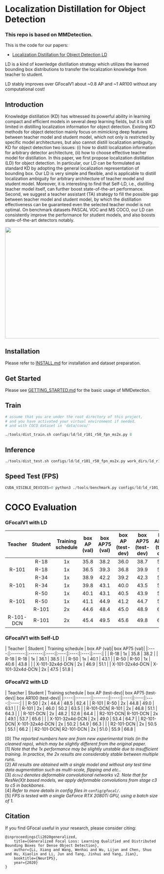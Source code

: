# Localization Distillation for Object Detection 

### This repo is based on MMDetection.

This is the code for our papers:
 - [Localization Distillation for Object Detection ](https://arxiv.org/abs/1911.08287)[LD](https://arxiv.org/pdf/2011.12885.pdf)

LD is a kind of kownledge distillation strategy which utilizes the learned bounding box distributions to transfer the localization knowledge from teacher to student.

LD stably improves over GFocalV1 about ~0.8 AP and ~1 AR100 without any computational cost! 

## Introduction

Knowledge distillation (KD) has witnessed its powerful ability in learning compact and efficient models in several deep learning fields, but it is still limited in distilling localization information for object detection. Existing KD methods for object detection mainly focus on mimicking deep features between teacher model and student model, which not only is restricted by specific model architectures, but also cannot distill localization ambiguity. KD for object detection two issues: (i) how to distill localization information for arbitrary detector architecture, (ii) how to choose effective teacher model for distillation. In this paper, we first propose localization distillation (LD) for object detection. In particular, our LD can be formulated as standard KD by adopting the general localization representation of bounding box. Our LD is very simple and flexible, and is applicable to distill localization ambiguity for arbitrary architecture of teacher model and student model. Moreover, it is interesting to find that Self-LD, i.e., distilling teacher model itself, can further boost state-of-the-art performance. Second, we suggest a teacher assistant (TA) strategy to fill the possible gap between teacher model and student model, by which the distillation effectiveness can be guaranteed even the selected teacher model is not optimal. On benchmark datasets PASCAL VOC and MS COCO, our LD can consistently improve the performance for student models, and also boosts state-of-the-art detectors notably.

<img src="https://github.com/implus/GFocalV2/blob/master/LD.png" width="541" height="365" align="middle"/>


## Installation

Please refer to [INSTALL.md](docs/INSTALL.md) for installation and dataset preparation.

## Get Started

Please see [GETTING_STARTED.md](docs/GETTING_STARTED.md) for the basic usage of MMDetection.

## Train

```python
# assume that you are under the root directory of this project,
# and you have activated your virtual environment if needed.
# and with COCO dataset in 'data/coco/'

./tools/dist_train.sh configs/ld/ld_r101_r50_fpn_ms2x.py 8
```

## Inference

```python
./tools/dist_test.sh configs/ld/ld_r101_r50_fpn_ms2x.py work_dirs/ld_r101_r50_fpn_ms2x/epoch_24.pth 8 --eval bbox
```

## Speed Test (FPS)

```python
CUDA_VISIBLE_DEVICES=0 python3 ./tools/benchmark.py configs/ld/ld_r101_r50_fpn_ms2x.py work_dirs/ld_r101_r50_fpn_ms2x/epoch_24.pth
```

# COCO Evaluation

### GFocalV1 with LD
| Teacher | Student | Training schedule | box AP (val)| box AP75 (val)| box AP (test-dev)| box AP75 (test-dev)| box AR100 (test-dev)|
|:----:|:-------:|:-------:|:----:|:----:|:----:|:----:|:----:|
|      | R-18 | 1x |  35.8  |  38.2  |  36.0  |  38.7  |  55.3  |
| R-101 | R-18 | 1x |  36.5  |  39.3  |  36.8  |  39.9  |  56.6  |
|      | R-34 | 1x |  38.9  |  42.2  |  39.2  |  42.3  |  58.0  |
| R-101 | R-34 | 1x |  39.8  |  43.1  |  40.0  |  43.5  |  59.3  |
|      | R-50 | 1x |  40.1  |  43.1  |  40.5  |  43.9  |  59.0  |
| R-101 | R-50 | 1x |  41.1  |  44.9  |  41.2  |  44.7  |  59.8  |
|      | R-101 | 2x |  44.6  |  48.4  |  45.0  |  48.9  |  62.3  |
| R-101-DCN | R-101 | 2x |  45.4  |  49.5  |  45.6  |  49.8  |  63.3  |

### GFocalV1 with Self-LD

| Teacher | Student | Training schedule | box AP (val)| box AP75 (val)|
|:----:|:-------:|:-------:|:----:|:----:|:----:|:----:|:----:|
|      | R-18 | 1x |  35.8  |  38.2  |
| R-18  | R-18 | 1x |  36.1  |  38.5  |
|      | R-50 | 1x |  40.1  |  43.1  |
| R-50  | R-50 | 1x |  40.6  |  43.8  |
|      | X-101-32x4d-DCN | 2x |  46.9  |  51.1  |
| X-101-32x4d-DCN | X-101-32x4d-DCN | 2x |  47.5 |  51.8  |

### GFocalV2 with LD

| Teacher | Student | Training schedule | box AP (test-dev)| box AP75 (test-dev)| box AR100 (test-dev)|
|:----:|:-------:|:-------:|:----:|:----:|:----:|:----:|:----:|
|      | R-50 | 2x |  44.4  |  48.5  |  62.4  |
| R-101 | R-50 | 2x |  44.8  |  49.0  |  63.1  |
|      | R-101 | 2x |  46.0  |  50.2  |  63.5  |
| R-101-DCN| R-101 | 2x |  46.8  |  51.1  |  64.3  |
|      | R-101-DCN | 2x |  48.2  |  52.6  |  64.4  |
| R2-101-DCN| R-101-DCN | 2x |  49.1  |  53.7  |  65.6  |
|      | X-101-32x4d-DCN | 2x |  49.0  |  53.4  |  64.7  |
| R2-101-DCN| X-101-32x4d-DCN | 2x |  50.2  |  54.9  |  66.3  |
|      | R2-101-DCN | 2x |  50.5  |  55.1  |  66.2  |
| R2-101-DCN| R2-101-DCN | 2x |  51.0  |  55.9  |  66.8  |

[0] *The reported numbers here are from new experimental trials (in the cleaned repo), which may be slightly different from the original paper.* \
[1] *Note that the 1x performance may be slightly unstable due to insufficient training. In practice, the 2x results are considerably stable between multiple runs.* \
[2] *All results are obtained with a single model and without any test time data augmentation such as multi-scale, flipping and etc..* \
[3] *`dcnv2` denotes deformable convolutional networks v2. Note that for ResNe(X)t based models, we apply deformable convolutions from stage c3 to c5 in backbones.* \
[4] *Refer to more details in config files in `config/gfocal/`.* \
[5] *FPS is tested with a single GeForce RTX 2080Ti GPU, using a batch size of 1.* 

## Citation

If you find GFocal useful in your research, please consider citing:

```
@inproceedings{li2020generalized,
    title={Generalized Focal Loss: Learning Qualified and Distributed Bounding Boxes for Dense Object Detection},
    author={Li, Xiang and Wang, Wenhai and Wu, Lijun and Chen, Shuo and Hu, Xiaolin and Li, Jun and Tang, Jinhui and Yang, Jian},
    booktitle={NeurIPS},
    year={2020}
}
```
